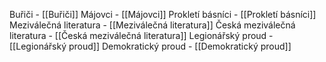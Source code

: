 Buřiči - [[Buřiči]]
Májovci - [[Májovci]]
Prokletí básníci - [[Prokletí básníci]]
Meziválečná literatura - [[Meziválečná literatura]]
Česká meziválečná literatura - [[Česká meziválečná literatura]]
Legionářský proud - [[Legionářský proud]]
Demokratický proud - [[Demokratický proud]]